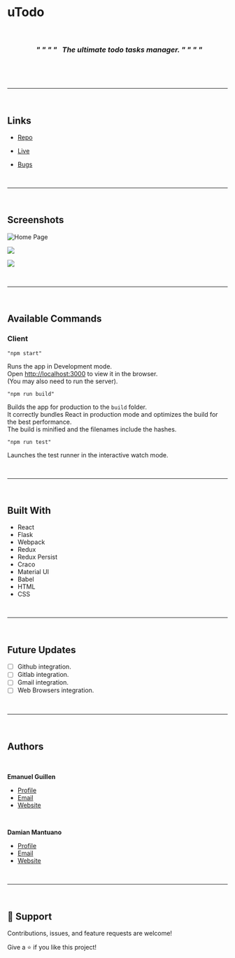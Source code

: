 # uTodo
&nbsp;

### *&nbsp;&nbsp;&nbsp;&nbsp;&nbsp;&nbsp;&nbsp;&nbsp;&nbsp;&nbsp;&nbsp;&nbsp;&nbsp;&nbsp;&nbsp;&nbsp;&nbsp;" " " "  &nbsp; The ultimate todo tasks manager.   " " " "*

&nbsp;

&nbsp;&nbsp;
    
---
&nbsp;&nbsp;    
## Links

- [Repo](https://github.com/baldosa/utodo)

- [Live](utodo.meme.ar)

- [Bugs](https://github.com/baldosa/utodo/issues)

&nbsp;&nbsp;
    
---
&nbsp;&nbsp;          
  
## Screenshots

![Home Page](/screenshots/1.png)

![](/screenshots/2.png)

![](/screenshots/3.png)

&nbsp;&nbsp;
    
---
&nbsp;&nbsp;    
## Available Commands

### Client

`"npm start"`

Runs the app in Development mode.  
Open [http://localhost:3000](http://localhost:3000) to view it in the browser.  
(You may also need to run the server).

`"npm run build"`

Builds the app for production to the `build` folder.  
It correctly bundles React in production mode and optimizes the build for the best performance.  
The build is minified and the filenames include the hashes.

`"npm run test"`

Launches the test runner in the interactive watch mode.


&nbsp;&nbsp;
    
---
&nbsp;&nbsp;    

## Built With

- React
- Flask
- Webpack
- Redux
- Redux Persist
- Craco
- Material UI
- Babel
- HTML
- CSS

&nbsp;&nbsp;
    
---
&nbsp;&nbsp;    

## Future Updates

- [ ] Github integration.
- [ ] Gitlab integration.
- [ ] Gmail integration.
- [ ] Web Browsers integration.

&nbsp;&nbsp;
    
---
&nbsp;&nbsp;    

## Authors


&nbsp;&nbsp;

**Emanuel Guillen**

- [Profile](https://github.com/baldosa)
- [Email](mailto:ema@guillen.com.ar)
- [Website](https://meme.ar)


&nbsp;&nbsp;

**Damian Mantuano**

- [Profile](https://github.com/smarbos)
- [Email](mailto:smarbos@gmail.com)
- [Website](https://mutante.ar)

&nbsp;&nbsp;
    
---
&nbsp;&nbsp;    
## 🤝 Support

Contributions, issues, and feature requests are welcome!

Give a ⭐️ if you like this project!
